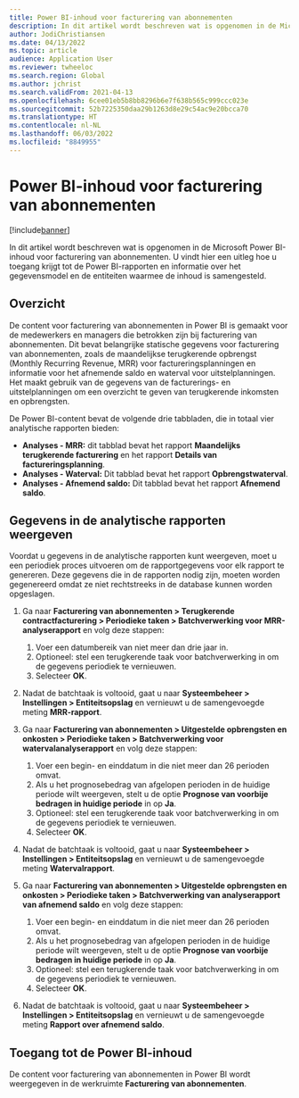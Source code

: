 ```yaml
---
title: Power BI-inhoud voor facturering van abonnementen
description: In dit artikel wordt beschreven wat is opgenomen in de Microsoft Power BI-inhoud voor facturering van abonnementen.
author: JodiChristiansen
ms.date: 04/13/2022
ms.topic: article
audience: Application User
ms.reviewer: twheeloc
ms.search.region: Global
ms.author: jchrist
ms.search.validFrom: 2021-04-13
ms.openlocfilehash: 6cee01eb5b8bb8296b6e7f638b565c999ccc023e
ms.sourcegitcommit: 52b7225350daa29b1263d8e29c54ac9e20bcca70
ms.translationtype: HT
ms.contentlocale: nl-NL
ms.lasthandoff: 06/03/2022
ms.locfileid: "8849955"
---
```

# <a name="subscription-billing-power-bi-content"></a>Power BI-inhoud voor facturering van abonnementen

[!include[banner](../includes/banner.md)]

In dit artikel wordt beschreven wat is opgenomen in de Microsoft Power BI-inhoud voor facturering van abonnementen. U vindt hier een uitleg hoe u toegang krijgt tot de Power BI-rapporten en informatie over het gegevensmodel en de entiteiten waarmee de inhoud is samengesteld. 

## <a name="overview"></a>Overzicht

De content voor facturering van abonnementen in Power BI is gemaakt voor de medewerkers en managers die betrokken zijn bij facturering van abonnementen. Dit bevat belangrijke statische gegevens voor facturering van abonnementen, zoals de maandelijkse terugkerende opbrengst (Monthly Recurring Revenue, MRR) voor factureringsplanningen en informatie voor het afnemende saldo en waterval voor uitstelplanningen. Het maakt gebruik van de gegevens van de facturerings- en uitstelplanningen om een overzicht te geven van terugkerende inkomsten en opbrengsten.

De Power BI-content bevat de volgende drie tabbladen, die in totaal vier analytische rapporten bieden: 

- **Analyses - MRR:** dit tabblad bevat het rapport **Maandelijks terugkerende facturering** en het rapport **Details van factureringsplanning**.
- **Analyses - Waterval:** Dit tabblad bevat het rapport **Opbrengstwaterval**.
- **Analyses - Afnemend saldo:** Dit tabblad bevat het rapport **Afnemend saldo**.

## <a name="view-data-on-the-analytical-reports"></a>Gegevens in de analytische rapporten weergeven

Voordat u gegevens in de analytische rapporten kunt weergeven, moet u een periodiek proces uitvoeren om de rapportgegevens voor elk rapport te genereren. Deze gegevens die in de rapporten nodig zijn, moeten worden gegenereerd omdat ze niet rechtstreeks in de database kunnen worden opgeslagen. 

1. Ga naar **Facturering van abonnementen \> Terugkerende contractfacturering \> Periodieke taken \> Batchverwerking voor MRR-analyserapport** en volg deze stappen:

    1. Voer een datumbereik van niet meer dan drie jaar in.
    2. Optioneel: stel een terugkerende taak voor batchverwerking in om de gegevens periodiek te vernieuwen.
    3. Selecteer **OK**.

2. Nadat de batchtaak is voltooid, gaat u naar **Systeembeheer \> Instellingen \> Entiteitsopslag** en vernieuwt u de samengevoegde meting **MRR-rapport**. 
3. Ga naar **Facturering van abonnementen \> Uitgestelde opbrengsten en onkosten \> Periodieke taken \> Batchverwerking voor watervalanalyserapport** en volg deze stappen:

    1. Voer een begin- en einddatum in die niet meer dan 26 perioden omvat. 
    2. Als u het prognosebedrag van afgelopen perioden in de huidige periode wilt weergeven, stelt u de optie **Prognose van voorbije bedragen in huidige periode** in op **Ja**.
    3. Optioneel: stel een terugkerende taak voor batchverwerking in om de gegevens periodiek te vernieuwen.
    4. Selecteer **OK**. 

4. Nadat de batchtaak is voltooid, gaat u naar **Systeembeheer \> Instellingen \> Entiteitsopslag** en vernieuwt u de samengevoegde meting **Watervalrapport**.
5. Ga naar **Facturering van abonnementen \> Uitgestelde opbrengsten en onkosten \> Periodieke taken \> Batchverwerking van analyserapport van afnemend saldo** en volg deze stappen:

    1. Voer een begin- en einddatum in die niet meer dan 26 perioden omvat. 
    2. Als u het prognosebedrag van afgelopen perioden in de huidige periode wilt weergeven, stelt u de optie **Prognose van voorbije bedragen in huidige periode** in op **Ja**.
    3. Optioneel: stel een terugkerende taak voor batchverwerking in om de gegevens periodiek te vernieuwen.
    4. Selecteer **OK**.

6. Nadat de batchtaak is voltooid, gaat u naar **Systeembeheer \> Instellingen \> Entiteitsopslag** en vernieuwt u de samengevoegde meting **Rapport over afnemend saldo**.

## <a name="accessing-the-power-bi-content"></a>Toegang tot de Power BI-inhoud

De content voor facturering van abonnementen in Power BI wordt weergegeven in de werkruimte **Facturering van abonnementen**.
